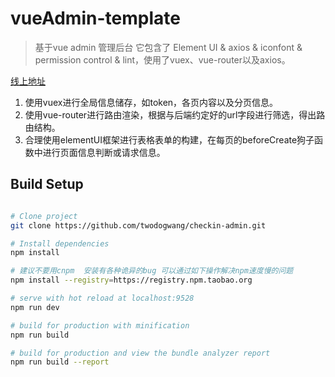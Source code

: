 # vueAdmin-template

> 基于vue admin 管理后台 它包含了 Element UI & axios & iconfont & permission control & lint，使用了vuex、vue-router以及axios。

[线上地址](http://47.92.106.10:28889)

1. 使用vuex进行全局信息储存，如token，各页内容以及分页信息。
2. 使用vue-router进行路由渲染，根据与后端约定好的url字段进行筛选，得出路由结构。
3. 合理使用elementUI框架进行表格表单的构建，在每页的beforeCreate狗子函数中进行页面信息判断或请求信息。


## Build Setup

``` bash

# Clone project
git clone https://github.com/twodogwang/checkin-admin.git

# Install dependencies
npm install

# 建议不要用cnpm  安装有各种诡异的bug 可以通过如下操作解决npm速度慢的问题
npm install --registry=https://registry.npm.taobao.org

# serve with hot reload at localhost:9528
npm run dev

# build for production with minification
npm run build

# build for production and view the bundle analyzer report
npm run build --report
```
